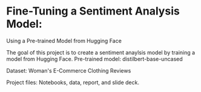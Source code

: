 # Fine-Tuning a Sentiment Analysis Model:
Using a Pre-trained Model from Hugging Face

The goal of this project is to create a sentiment anaylsis model by training a model from Hugging Face.
Pre-trained model: distilbert-base-uncased

Dataset: Woman's E-Commerce Clothing Reviews

Project files: Notebooks, data, report, and slide deck.
